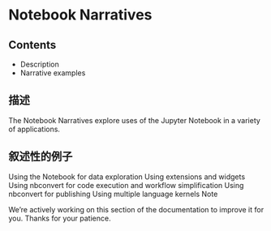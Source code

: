 # Notebook Narratives

## Contents

- Description
- Narrative examples

## 描述

The Notebook Narratives explore uses of the Jupyter Notebook in a variety of applications.

## 叙述性的例子

Using the Notebook for data exploration
Using extensions and widgets
Using nbconvert for code execution and workflow simplification
Using nbconvert for publishing
Using multiple language kernels
Note

We’re actively working on this section of the documentation to improve it for you. Thanks for your patience.
